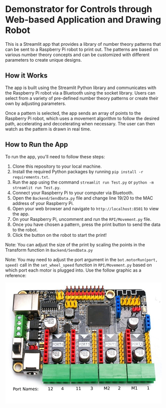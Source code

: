 #  Demonstrator for Controls through Web-based Application and Drawing Robot
This is a Streamlit app that provides a library of number theory patterns that can be sent to a Raspberry Pi robot to print out. The patterns are based on various number theory concepts and can be customized with different parameters to create unique designs.

## How it Works

The app is built using the Streamlit Python library and communicates with the Raspberry Pi robot via a Bluetooth using the socket library. Users can select from a variety of pre-defined number theory patterns or create their own by adjusting parameters.

Once a pattern is selected, the app sends an array of points to the Raspberry Pi robot, which uses a movement algorithm to follow the desired path, accelerating and deccelerating when necessary. The user can then watch as the pattern is drawn in real time.

## How to Run the App

To run the app, you'll need to follow these steps:

1. Clone this repository to your local machine.
2. Install the required Python packages by running `pip install -r requirements.txt`.
3. Run the app using the command `streamlit run Test.py` or `python -m streamlit run Test.py`.
4. Connect your Raspberry Pi to your computer via Bluetooth.
5. Open the `Backend/SendData.py` file and change line 19/20 to the MAC address of your Raspberry Pi.
6. Open your web browser and navigate to `http://localhost:8501` to view the app.
7. On your Raspberry Pi, uncomment and run the `RPI/Movement.py` file.
8. Once you have chosen a pattern, press the print button to send the data to the robot.
9. Click the button on the robot to start the print!

Note: You can adjust the size of the print by scaling the points in the Transform function in `Backend/SendData.py`

Note: You may need to adjust the port argument in the `bot.motorRun(port, speed)` call in the `set_wheel_speed` function in `RPI/Movement.py` based on which port each motor is plugged into.
Use the follow graphic as a reference:

![MegaPi Board Ports](https://github.com/GarPorter/Capstone/blob/Streamlit/Images/megapi.jpg?raw=true)

